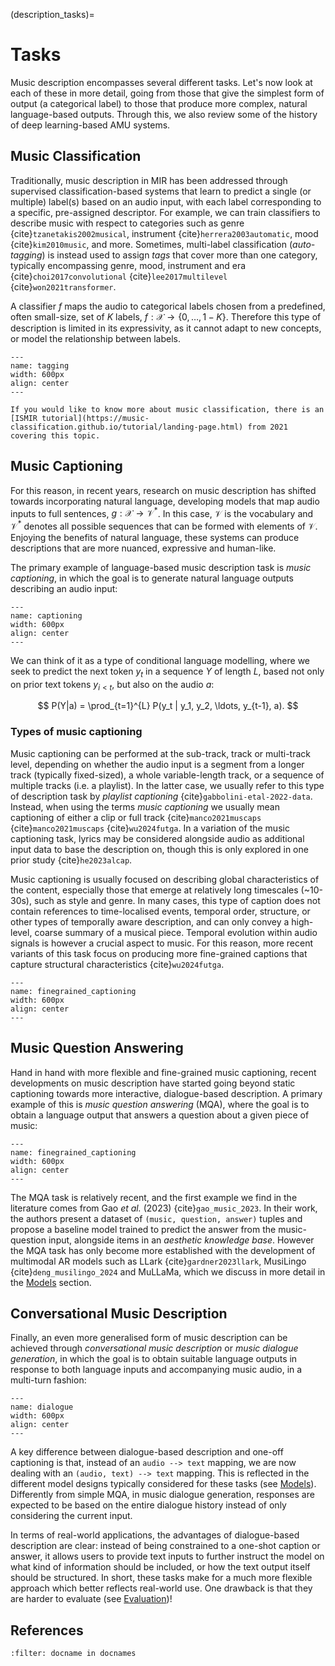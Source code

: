 (description_tasks)=
# Tasks
Music description encompasses several different tasks.
Let's now look at each of these in more detail, going from those that give the simplest form of output (a categorical label) to those that produce more complex, natural language-based outputs. Through this, we also review some of the history of deep learning-based AMU systems.

## Music Classification
Traditionally, music description in MIR has been addressed through supervised classification-based systems that learn 
to predict a single (or multiple) label(s) based on an audio input, with each label corresponding to a specific, pre-assigned descriptor.
For example, we can train classifiers to describe music with respect to categories such as genre {cite}`tzanetakis2002musical`, instrument {cite}`herrera2003automatic`, mood {cite}`kim2010music`, and more.
Sometimes, multi-label classification (*auto-tagging*) is instead used to assign *tags* that cover more than one category, typically encompassing genre, mood, instrument and era {cite}`choi2017convolutional` {cite}`lee2017multilevel` {cite}`won2021transformer`.

A classifier $f$ maps the audio to categorical labels chosen from a predefined, often small-size, set of $K$ labels, $f: \mathcal{X} \rightarrow \{0, \dots, 1-K\}$. Therefore this type of description is limited in its expressivity, as it cannot adapt to new concepts, or model the relationship between labels. 

```{figure} ./img/tags.png
---
name: tagging
width: 600px
align: center
---

```

```{note}
If you would like to know more about music classification, there is an [ISMIR tutorial](https://music-classification.github.io/tutorial/landing-page.html) from 2021 covering this topic.
```

## Music Captioning
For this reason, in recent years, research on music description has shifted towards incorporating natural language, developing models that map audio inputs 
to full sentences, $g: \mathcal{X} \rightarrow \mathcal{V}^*$. In this case, $\mathcal{V}$ is the vocabulary and $\mathcal{V}^*$ denotes all possible sequences that can be formed with elements of $\mathcal{V}$. Enjoying the benefits of natural language, these systems can produce descriptions that are more nuanced, expressive and human-like.

The primary example of language-based music description task is *music captioning*, in which the goal is to generate natural language outputs describing an audio input:

```{figure} ./img/caption.png
---
name: captioning
width: 600px
align: center
---

```
We can think of it as a type of conditional language modelling, where we seek to predict the next token $y_t$ in a sequence $Y$ of length $L$, based not only on prior text tokens $y_{i<t}$, but also on the audio $a$:

$$
P(Y|a) = \prod_{t=1}^{L} P(y_t | y_1, y_2, \ldots, y_{t-1}, a).
$$

### Types of music captioning

Music captioning can be performed at the sub-track, track or multi-track level, depending on whether the audio input is a segment from a longer track (typically fixed-sized), a whole variable-length track, or a sequence of multiple tracks (i.e. a playlist). In the latter case, we usually refer to this type of description task by *playlist captioning* {cite}`gabbolini-etal-2022-data`. Instead, when using the terms *music captioning* we usually mean captioning of either a clip or full track {cite}`manco2021muscaps` {cite}`manco2021muscaps` {cite}`wu2024futga`. In a variation of the music captioning task, lyrics may be considered alongside audio as additional input data to base the description on, though this is only explored in one prior study {cite}`he2023alcap`. 

Music captioning is usually focused on describing global characteristics of the content, especially those that emerge at relatively long timescales (~10-30s), such as style and genre. In many cases, this type of caption does not contain references to time-localised events, temporal order, structure, or other types of temporally aware description, and can only convey a high-level, coarse summary of a musical piece. Temporal evolution within audio signals is however a crucial aspect to music. For this reason, more recent variants of this task focus on producing more fine-grained captions that capture structural characteristics  {cite}`wu2024futga`.

```{figure} ./img/finegrained.png
---
name: finegrained_captioning
width: 600px
align: center
---
```

## Music Question Answering
Hand in hand with more flexible and fine-grained music captioning, recent developments on music description have started going beyond static captioning towards more interactive, dialogue-based description. A primary example of this is *music question answering* (MQA), where the goal is to obtain a language output that answers a question about a given piece of music:

```{figure} ./img/mqa.png
---
name: finegrained_captioning
width: 600px
align: center
---

```

The MQA task is relatively recent, and the first example we find in the literature comes from Gao *et al.* (2023) {cite}`gao_music_2023`. In their work, the authors present a dataset of `(music, question, answer)` tuples and propose a baseline model trained to predict the answer from the music-question input, alongside items in an *aesthetic knowledge base*. 
However the MQA task has only become more established with the development of multimodal AR models such as LLark {cite}`gardner2023llark`, MusiLingo {cite}`deng_musilingo_2024` and MuLLaMa, which we discuss in more detail in the [Models](description_models) section.


## Conversational Music Description
Finally, an even more generalised form of music description can be achieved through *conversational music description* or *music dialogue generation*, in which the goal is to obtain suitable language outputs in response to both language inputs and accompanying music audio, in a multi-turn fashion:

```{figure} ./img/dialogue.png
---
name: dialogue
width: 600px
align: center
---
```

A key difference between dialogue-based description and one-off captioning is that, instead of an `audio --> text` mapping, we are now dealing with an `(audio, text) --> text` mapping. This is reflected in the different model designs typically considered for these tasks (see [Models](description_models)). Differently from simple MQA, in music dialogue generation, responses are expected to be based on the entire dialogue history instead of only considering the current input. 

In terms of real-world applications, the advantages of dialogue-based description are clear: instead of being constrained to a one-shot caption or answer, it allows users to provide text inputs to further instruct the model on what kind of information should be included, or how the text output itself should be structured. In short, these tasks make for a much more flexible approach which better reflects real-world use. One drawback is that they are harder to evaluate (see [Evaluation](description_evaluation))!

## References

```{bibliography}
:filter: docname in docnames
```
